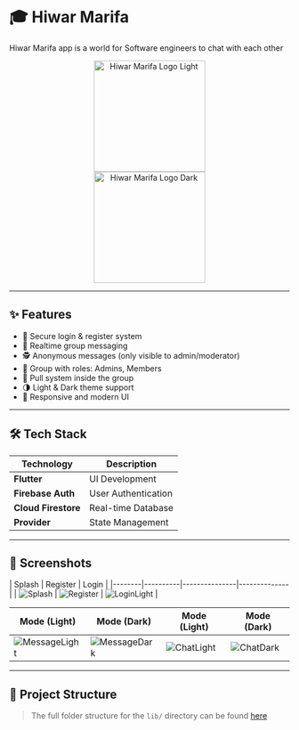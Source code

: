 # 🎓 Hiwar Marifa

Hiwar Marifa app is a world for Software engineers to chat with each other

<p align="center">
  <img src="assets/logo_light.png" alt="Hiwar Marifa Logo Light" width="200"/>
  <br/>
  <img src="assets/logo_dark.png" alt="Hiwar Marifa Logo Dark" width="200"/>
</p>

---

## ✨ Features

- 🔐 Secure login & register system 
- 💬 Realtime group messaging
- 🕵️ Anonymous messages (only visible to admin/moderator)
- 👥 Group with roles: Admins, Members
- 🚫 Pull system inside the group
- 🌗 Light & Dark theme support
- 📱 Responsive and modern UI

---

## 🛠 Tech Stack

| Technology       | Description              |
|------------------|--------------------------|
| **Flutter**      | UI Development           |
| **Firebase Auth**| User Authentication      |
| **Cloud Firestore** | Real-time Database  |
| **Provider**     | State Management         |


---

## 📸 Screenshots

| Splash | Register | Login |
|--------|----------|---------------|--------------|
| ![Splash](screenshots/splash.png) | ![Register](screenshots/register.png) | ![LoginLight](screenshots/login.png) |

| Mode (Light) | Mode (Dark) | Mode (Light) | Mode (Dark) |
|-----------------|----------------|--------------|-------------|
| ![MessageLight](screenshots/mode_light.png) | ![MessageDark](screenshots/mode_dark.png) | ![ChatLight](screenshots/mode_light.png) | ![ChatDark](screenshots/mode_dark.png) |

---

## 🌱 Project Structure

> The full folder structure for the `lib/` directory can be found [here](#)

